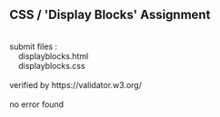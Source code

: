 ## CSS / 'Display Blocks' Assignment<br />
<br />
submit files :<br />
&nbsp;&nbsp;&nbsp;&nbsp;displayblocks.html<br />
&nbsp;&nbsp;&nbsp;&nbsp;displayblocks.css<br />
<br />
verified by https://validator.w3.org/<br />
<br />
no error found<br />
